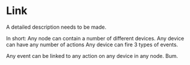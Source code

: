 # Link

A detailed description needs to be made.

In short: 
Any node can contain a number of different devices. 
Any device can have any number of actions
Any device can fire 3 types of events.

Any event can be linked to any action on any device in any node. Bum.

